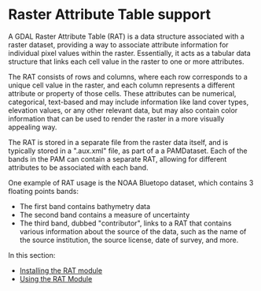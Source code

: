 # Raster Attribute Table support

A GDAL Raster Attribute Table (RAT) is a data structure associated with a raster dataset, providing a way to associate attribute information for individual pixel values within the raster. Essentially, it acts as a tabular data structure that links each cell value in the raster to one or more attributes.

The RAT consists of rows and columns, where each row corresponds to a unique cell value in the raster, and each column represents a different attribute or property of those cells. These attributes can be numerical, categorical, text-based and may include information like land cover types, elevation values, or any other relevant data, but may also contain color information that can be used to render the raster in a more visually appealing way.

The RAT is stored in a separate file from the raster data itself, and is typically stored in a ".aux.xml" file, as part of a a PAMDataset. Each of the bands in the PAM can contain a separate RAT, allowing for different attributes to be associated with each band.

One example of RAT usage is the NOAA Bluetopo dataset, which contains 3 floating points bands:

-   The first band contains bathymetry data
-   The second band contains a measure of uncertainty
-   The third band, dubbed "contributor", links to a RAT that contains various information about the source of the data, such as the name of the source institution, the source license, date of survey, and more.

In this section:

<div class="grid cards" markdown>

-   [Installing the RAT module](installing.md)
-   [Using the RAT Module](using.md)

</div>
